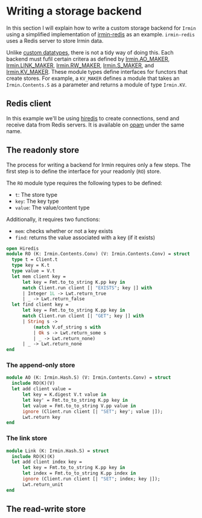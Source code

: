 # Writing a storage backend

In this section I will explain how to write a custom storage backend for `Irmin` using a simplified implementation of [irmin-redis](https://github.com/zshipko/irmin-redis) as an example. `irmin-redis` uses a Redis server to store Irmin data.

Unlike [custom datatypes](/Contents), there is not a tidy way of doing this. Each backend must fufil certain critera as defined by [Irmin.AO_MAKER](https://mirage.github.io/irmin/irmin/Irmin/module-type-AO_MAKER/index.html), [Irmin.LINK_MAKER](https://mirage.github.io/irmin/irmin/Irmin/module-type-LINK_MAKER/index.html), [Irmin.RW_MAKER](https://mirage.github.io/irmin/irmin/Irmin/module-type-RW_MAKER/index.html), [Irmin.S_MAKER](https://mirage.github.io/irmin/irmin/Irmin/module-type-S_MAKER/index.html), and [Irmin.KV_MAKER](https://mirage.github.io/irmin/irmin/Irmin/module-type-KV_MAKER/index.html). These module types define interfaces for functors that create stores. For example, a `KV_MAKER` defines a module that takes an `Irmin.Contents.S` as a parameter and returns a module of type `Irmin.KV`.

## Redis client

In this example we'll be using [hiredis](https://github.com/zshipko/ocaml-hiredis) to create connections, send and receive data from Redis servers. It is available on [opam](https://github.com/ocaml/opam) under the same name.

## The readonly store

The process for writing a backend for Irmin requires only a few steps. The first step is to define the interface for your readonly (`RO`) store.

The `RO` module type requires the following types to be defined:

- `t`: The store type
- `key`: The key type
- `value`: The value/content type

Additionally, it requires two functions:

- `mem`: checks whether or not a key exists
- `find`: returns the value associated with a key (if it exists)

```ocaml
open Hiredis
module RO (K: Irmin.Contents.Conv) (V: Irmin.Contents.Conv) = struct
  type t = Client.t
  type key = K.t
  type value = V.t
  let mem client key =
      let key = Fmt.to_to_string K.pp key in
      match Client.run client [| "EXISTS"; key |] with
      | Integer 1L -> Lwt.return_true
      | _ -> Lwt.return_false
  let find client key =
      let key = Fmt.to_to_string K.pp key in
      match Client.run client [| "GET"; key |] with
      | String s ->
          (match V.of_string s with
          | Ok s -> Lwt.return_some s
          | _ -> Lwt.return_none)
      | _ -> Lwt.return_none
end
```

### The append-only store

```ocaml
module AO (K: Irmin.Hash.S) (V: Irmin.Contents.Conv) = struct
  include RO(K)(V)
  let add client value =
      let key = K.digest V.t value in
      let key' = Fmt.to_to_string K.pp key in
      let value = Fmt.to_to_string V.pp value in
      ignore (Client.run client [| "SET"; key'; value |]);
      Lwt.return key
end
```

### The link store

```ocaml
module Link (K: Irmin.Hash.S) = struct
  include RO(K)(K)
  let add client index key =
      let key = Fmt.to_to_string K.pp key in
      let index = Fmt.to_to_string K.pp index in
      ignore (Client.run client [| "SET"; index; key |]);
      Lwt.return_unit
end
```

## The read-write store

